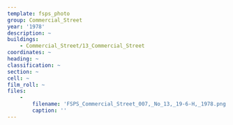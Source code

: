 ```yaml
---
template: fsps_photo
group: Commercial_Street
year: '1978'
description: ~
buildings:
    - Commercial_Street/13_Commercial_Street
coordinates: ~
heading: ~
classification: ~
section: ~
cell: ~
film_roll: ~
files:
    -
        filename: 'FSPS_Commercial_Street_007,_No_13,_19-6-H,_1978.png'
        caption: ''
---
```

